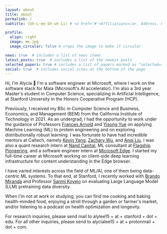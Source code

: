 ```yaml
---
layout: about
title: about
permalink: /
subtitle: (Uh·L·ee·Sh·uh Li) # <a href='#'>Affiliations</a>. Address. Contacts. Moto. Etc.

profile:
  align: right
  image: me.jpg
  image_circular: false # crops the image to make it circular

news: true  # includes a list of news items
latest_posts: true  # includes a list of the newest posts
selected_papers: true # includes a list of papers marked as "selected={true}"
social: true  # includes social icons at the bottom of the page
---
```


Hi, I'm Alycia 👋 I'm a software engineer at Microsoft, where I work on the software stack for Maia (Microsoft's AI accelerator). I'm also a 3rd year Master's student in Computer Science, specializing in Artificial Intelligence, at Stanford University in the Honors Cooperative Program (HCP).

Previously, I received my BSc in Computer Science and Business, Economics, and Management (BEM) from the California Institute of Technology in 2021. As an undergrad, I had the opportunity to work under the guidance of Professors [Frances Arnold](http://fhalab.caltech.edu/) and [Yisong Yue](http://www.yisongyue.com/) on applying Machine Learning (ML) to protein engineering and on exploring distributionally robust learning. I was fortunate to have had incredible mentors at Caltech, namely [Kevin Yang](https://yangkky.github.io/), [Zachary Wu](https://twitter.com/ZvxyWu), and [Anqi Liu](https://anqiliu-ai.github.io/). I was also a quant research intern at [Nand Capital](https://www.nandcapital.com/), ML consultant at [Flagship Pioneering](https://www.flagshippioneering.com/), and a software engineer intern at [Microsoft Edge](https://www.microsoft.com/en-us/edge?form=MA13FJ&exp=e00&ocid=ORSEARCH_Bing). I started my full-time career at Microsoft working on client-side deep learning infrastructure for content understanding in the Edge browser.

I have varied interests across the field of ML/AI, one of them being data-centric ML systems. To that end, at Stanford, I recently worked with [Brando Miranda](https://brando90.github.io/brandomiranda/home.html) and Professor [Sanmi Koyejo](https://cs.stanford.edu/people/sanmi/) on evaluating Large Language Model (LLM) pretraining data diversity. 

When I'm not at work or studying, you can find me cooking and baking health-minded food, enjoying a stroll through a garden or farmer's market, and/or listening to a podcast on health optimization and longevity.

For research inquiries, please send mail to alylee15 + at + stanford + dot + edu. 
For all other inquiries, please send to alycialee15 + at + protonmail + dot + com.

<!-- Put your address / P.O. box / other info right below your picture. You can also disable any of these elements by editing `profile` property of the YAML header of your `_pages/about.md`. Edit `_bibliography/papers.bib` and Jekyll will render your [publications page](/al-folio/publications/) automatically.

Link to your social media connections, too. This theme is set up to use [Font Awesome icons](http://fortawesome.github.io/Font-Awesome/) and [Academicons](https://jpswalsh.github.io/academicons/), like the ones below. Add your Facebook, Twitter, LinkedIn, Google Scholar, or just disable all of them. -->
